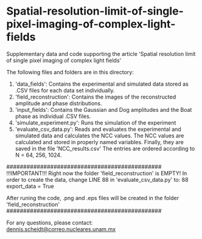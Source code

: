 # Spatial-resolution-limit-of-single-pixel-imaging-of-complex-light-fields
Supplementary data and code supporting the article 'Spatial resolution limit of single pixel imaging of complex light fields'

The following files and folders are in this directory:

1) 'data_fields': Contains the experimental and simulated data stored as .CSV files for each data set individually.
2) 'field_reconstruction': Contains the images of the reconstructed amplitude and phase distributions.
3) 'input_fields': Contains the Gaussian and Dog amplitudes and the Boat phase as individual .CSV files.
4) 'simulate_experiment.py': Runs the simulation of the experiment
5) 'evaluate_csv_data.py': Reads and evaluates the experimental and simulated data and calculates the NCC values.
The NCC values are calculated and stored in properly named variables. Finally, they are saved in the file 'NCC_results.csv' 
The entries are ordered according to N = 64, 256, 1024.


##############################################
!!!IMPORTANT!!! Right now the folder 'field_reconstruction' is EMPTY! 
In order to create the data, change LINE 88 in 'evaluate_csv_data.py' to:
88 export_data = True

After runing the code, .png and .eps files will be created in the folder 'field_reconstruction'
############################################## 

For any questions, please contact: dennis.scheidt@correo.nucleares.unam.mx
